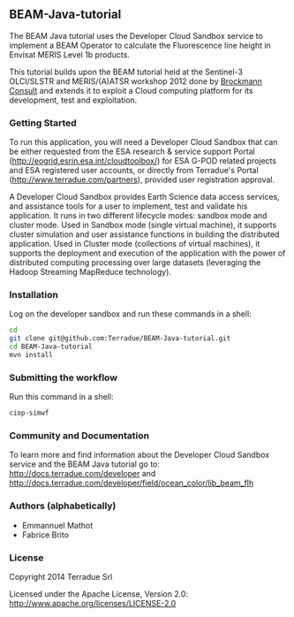 ## BEAM-Java-tutorial

The BEAM Java tutorial uses the Developer Cloud Sandbox service to implement a BEAM Operator to calculate the Fluorescence line height in Envisat MERIS Level 1b products.

This tutorial builds upon the BEAM tutorial held at the Sentinel-3 OLCI/SLSTR and MERIS/(A)ATSR workshop 2012 done by [Brockmann Consult](http://www.brockmann-consult.de) and extends it to exploit a Cloud computing platform for its development, test and exploitation.

### Getting Started 

To run this application, you will need a Developer Cloud Sandbox that can be either requested from the ESA research & service support Portal (http://eogrid.esrin.esa.int/cloudtoolbox/) for ESA G-POD related projects and ESA registered user accounts, or directly from Terradue's Portal (http://www.terradue.com/partners), provided user registration approval. 

A Developer Cloud Sandbox provides Earth Science data access services, and assistance tools for a user to implement, test and validate his application.
It runs in two different lifecycle modes: sandbox mode and cluster mode. 
Used in Sandbox mode (single virtual machine), it supports cluster simulation and user assistance functions in building the distributed application.
Used in Cluster mode (collections of virtual machines), it supports the deployment and execution of the application with the power of distributed computing processing over large datasets (leveraging the Hadoop Streaming MapReduce technology). 
### Installation 

Log on the developer sandbox and run these commands in a shell:

```bash
cd
git clone git@github.com:Terradue/BEAM-Java-tutorial.git
cd BEAM-Java-tutorial
mvn install
```

### Submitting the workflow

Run this command in a shell:

```bash
ciop-simwf
```

### Community and Documentation

To learn more and find information about the Developer Cloud Sandbox service and the BEAM Java tutorial go to: http://docs.terradue.com/developer and http://docs.terradue.com/developer/field/ocean_color/lib_beam_flh

### Authors (alphabetically)

* Emmannuel Mathot 
* Fabrice Brito

### License

Copyright 2014 Terradue Srl

Licensed under the Apache License, Version 2.0: http://www.apache.org/licenses/LICENSE-2.0

